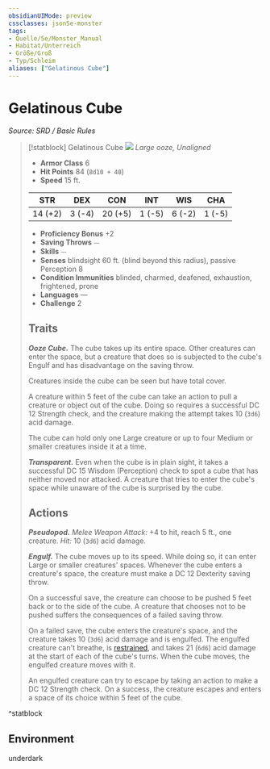 ```yaml
---
obsidianUIMode: preview
cssclasses: json5e-monster
tags:
- Quelle/5e/Monster_Manual
- Habitat/Unterreich
- Größe/Groß
- Typ/Schleim
aliases: ["Gelatinous Cube"]
---
```

# Gelatinous Cube
*Source: SRD / Basic Rules*  

> [!statblock] Gelatinous Cube
> ![](compendium/bestiary/ooze/token/gelatinous-cube.png#token)
> *Large ooze, Unaligned*
> 
> - **Armor Class** 6 
> - **Hit Points** 84 (`8d10 + 40`)
> - **Speed** 15 ft.
> 
> |STR|DEX|CON|INT|WIS|CHA|
> |:---:|:---:|:---:|:---:|:---:|:---:|
> |14 (+2)| 3 (-4)|20 (+5)| 1 (-5)| 6 (-2)| 1 (-5)|
> 
> - **Proficiency Bonus** +2
> - **Saving Throws** ⏤
> - **Skills** ⏤
> - **Senses** blindsight 60 ft. (blind beyond this radius), passive Perception 8
> - **Condition Immunities** blinded, charmed, deafened, exhaustion, frightened, prone
> - **Languages** —
> - **Challenge** 2
> 
> ## Traits
> 
> ***Ooze Cube.*** The cube takes up its entire space. Other creatures can enter the space, but a creature that does so is subjected to the cube's Engulf and has disadvantage on the saving throw.
> 
> Creatures inside the cube can be seen but have total cover.
> 
> A creature within 5 feet of the cube can take an action to pull a creature or object out of the cube. Doing so requires a successful DC 12 Strength check, and the creature making the attempt takes 10 (`3d6`) acid damage.
> 
> The cube can hold only one Large creature or up to four Medium or smaller creatures inside it at a time.
> 
> ***Transparent.*** Even when the cube is in plain sight, it takes a successful DC 15 Wisdom (Perception) check to spot a cube that has neither moved nor attacked. A creature that tries to enter the cube's space while unaware of the cube is surprised by the cube.
> 
> ## Actions
> 
> ***Pseudopod.*** *Melee Weapon Attack:* +4 to hit, reach 5 ft., one creature. *Hit:* 10 (`3d6`) acid damage.
> 
> ***Engulf.*** The cube moves up to its speed. While doing so, it can enter Large or smaller creatures' spaces. Whenever the cube enters a creature's space, the creature must make a DC 12 Dexterity saving throw.
> 
> On a successful save, the creature can choose to be pushed 5 feet back or to the side of the cube. A creature that chooses not to be pushed suffers the consequences of a failed saving throw.
> 
> On a failed save, the cube enters the creature's space, and the creature takes 10 (`3d6`) acid damage and is engulfed. The engulfed creature can't breathe, is [restrained](rules/conditions.md#restrained), and takes 21 (`6d6`) acid damage at the start of each of the cube's turns. When the cube moves, the engulfed creature moves with it.
> 
> An engulfed creature can try to escape by taking an action to make a DC 12 Strength check. On a success, the creature escapes and enters a space of its choice within 5 feet of the cube.
^statblock

## Environment

underdark